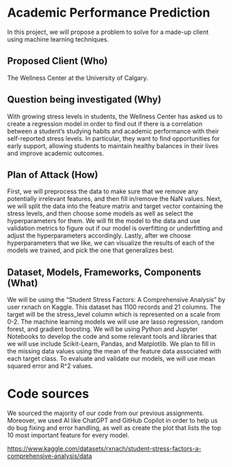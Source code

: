# Academic Performance Prediction
In this project, we will propose a problem to solve for a made-up client using machine learning techniques.

## Proposed Client (Who)
The Wellness Center at the University of Calgary. 

## Question being investigated (Why)
With growing stress levels in students, the Wellness Center has asked us to create a regression model in order to find out if there is a correlation between a student’s studying habits and academic performance with their self-reported stress levels. In particular, they want to find opportunities for early support, allowing students to maintain healthy balances in their lives and improve academic outcomes. 

## Plan of Attack (How)
First, we will preprocess the data to make sure that we remove any potentially irrelevant features, and then fill in/remove the NaN values. Next, we will split the data into the feature matrix and target vector containing the stress levels, and then choose some models as well as select the hyperparameters for them. We will fit the model to the data and use validation metrics to figure out if our model is overfitting or underfitting and adjust the hyperparameters accordingly. Lastly, after we choose hyperparameters that we like, we can visualize the results of each of the models we trained, and pick the one that generalizes best.

## Dataset, Models, Frameworks, Components (What)
We will be using the “Student Stress Factors: A Comprehensive Analysis” by user rxnach on Kaggle. This dataset has 1100 records and 21 columns. The target will be the stress_level column which is represented on a scale from 0-2. The machine learning models we will use are lasso regression, random forest, and gradient boosting. We will be using Python and Jupyter Notebooks to develop the code and some relevant tools and libraries that we will use include Scikit-Learn, Pandas, and Matplotlib. We plan to fill in the missing data values using the mean of the feature data associated with each target class. To evaluate and validate our models, we will use mean squared error and R^2 values.

# Code sources
We sourced the majority of our code from our previous assignments. Moreover, we used AI like ChatGPT and GitHub Copilot in order to help us do bug fixing and error handling, as well as create the plot that lists the top 10 most important feature for every model. 

https://www.kaggle.com/datasets/rxnach/student-stress-factors-a-comprehensive-analysis/data
